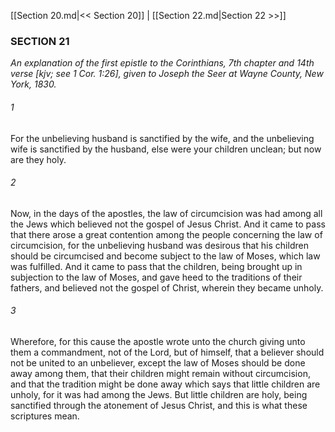 [[Section 20.md|<< Section 20]]  |  [[Section 22.md|Section 22 >>]]

### SECTION 21

*An explanation of the first epistle to the Corinthians, 7th chapter and 14th verse [kjv; see 1 Cor. 1:26], given to Joseph the Seer at Wayne County, New York, 1830.*

###### 1
For the unbelieving husband is sanctified by the wife, and the unbelieving wife is sanctified by the husband, else were your children unclean; but now are they holy.

###### 2
Now, in the days of the apostles, the law of circumcision was had among all the Jews which believed not the gospel of Jesus Christ. And it came to pass that there arose a great contention among the people concerning the law of circumcision, for the unbelieving husband was desirous that his children should be circumcised and become subject to the law of Moses, which law was fulfilled. And it came to pass that the children, being brought up in subjection to the law of Moses, and gave heed to the traditions of their fathers, and believed not the gospel of Christ, wherein they became unholy.

###### 3
Wherefore, for this cause the apostle wrote unto the church giving unto them a commandment, not of the Lord, but of himself, that a believer should not be united to an unbeliever, except the law of Moses should be done away among them, that their children might remain without circumcision, and that the tradition might be done away which says that little children are unholy, for it was had among the Jews. But little children are holy, being sanctified through the atonement of Jesus Christ, and this is what these scriptures mean.